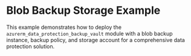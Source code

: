 # Blob Backup Storage Example

This example demonstrates how to deploy the `azurerm_data_protection_backup_vault` module with a blob backup instance, backup policy, and storage account for a comprehensive data protection solution.
